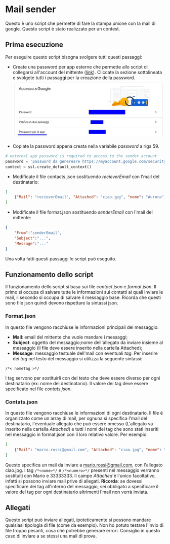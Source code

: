 # Mail sender
Questo è uno script che permette di fare la stampa unione con la mail di google.
Questo script è stato realizzato per un contest.

## Prima esecuzione
Per eseguire questo script bisogna svolgere tutti questi passaggi:
- Create una password per app esterne che permette allo script di collegarsi all'account del mittente ([link](https://myaccount.google.com/security?rapt=AEjHL4MbGEoWlakBM55Kv8XTcOfZgPpiF0sn6LbXOMjRPYj9pFnk5933vhH9gJGVxa0BcDmwzu1WkRwGq5kwX7oUVX-KqCwEbg)).
Cliccate la sezione sottolineata e svolgete tutti i passaggi per la creazione della password.
![Immagine](./docImages/PasswordAccount.jpg)

- Copiate la password appena creata nella variabile *password* a riga 59.
```python
# external app password is required to access to the sender account
password = 'password da genereare https://myaccount.google.com/security?rapt=AEjHL4MbGEoWlakBM55Kv8XTcOfZgPpiF0sn6LbXOMjRPYj9pFnk5933vhH9gJGVxa0BcDmwzu1WkRwGq5kwX7oUVX-KqCwEbg' 
context = ssl.create_default_context()
```
- Modificate il file contacts.json sostituendo *recieverEmail* con l'mail del destinatario:
```json
[
    {"Mail": "recieverEmail", "Attached": "ciao.jpg", "nome": "Aurora",  "numero": "33333333"}
]
```
- Modificate il file format.json sostituendo *senderEmail* con l'mail del mittente:
```json
{
    "From":"senderEmail",
    "Subject":"...",
    "Message":"..."
}
```
Una volta fatti questi passaggi lo script può eseguito.
## Funzionamento dello script
Il funzionamento dello script si basa sui file *contact.json* e *format.json*. Il primo si occupa di salvare tutte le informazioni sui contatti ai quali inviare le mail, il secondo si occupa di salvare il messaggio base. Ricorda che questi sono file json quindi devono rispettare la sintassi json.
### Format.json
In questo file vengono racchiuse le informazioni principali del messaggio:
- **Mail**: email del mittente che vuole mandare i messaggi;
- **Subject**: oggetto del messaggio;nome dell'allegato da inviare insieme al messaggio (il file deve essere inserito nella cartella Attached);
- **Message**: messaggio testuale dell'mail con eventuali *tag*. 
Per inserire dei *tag* nel testo del messaggio si utilizza la seguente sintassi:
```
/*< nomeTag >*/
```
I tag servono per sostituirli con del testo che deve essere diverso per ogni destinatario (ex: nome del destinatario). Il valore dei tag deve essere specificato nel file *contats.json*.
### Contats.json
In questo file vengono racchiuse le informazioni di ogni destinatario. Il file è organizzato come un array di mail, per ognuna si specifica l'mail del destinatario, l'eventuale allegato che può essere omesso (L'allegato va inserito nella cartella *Attached*) e tutti i nomi dei tag che sono stati inseriti nel messaggio in format.json con il loro relativo valore. 
Per esempio:
```json
[
    {"Mail": "mario.rossi@gmail.com", "Attached": "ciao.jpg", "nome": "Mario",  "numero": "33333333"}
]
```
Questo specifica un mail da inviare a mario.rossi@gmail.com, con l'allegato ciao.jpg. I tag `/*<nome>*/` e `/*<numero>*/` presenti nel messaggio verranno sostituiti con Mario e 33333333. Il campo *Attached* è l'unico facoltativo, infatti si possono inviare mail prive di allegati.
**Ricorda**: se dovessi specificare dei tag all'interno del messaggio, sei obbligato a specificare il valore del tag per ogni destinatario altrimenti l'mail non verrà inviata.
## Allegati
Questo script può inviare allegati, ipoteticamente si possono mandare qualsiasi tipologia di file (come da esempio). Non ho potuto testare l'invio di file troppo pesanti, cosa che potrebbe generare errori. Consiglio in questo caso di inviare a se stessi una mail di prova.